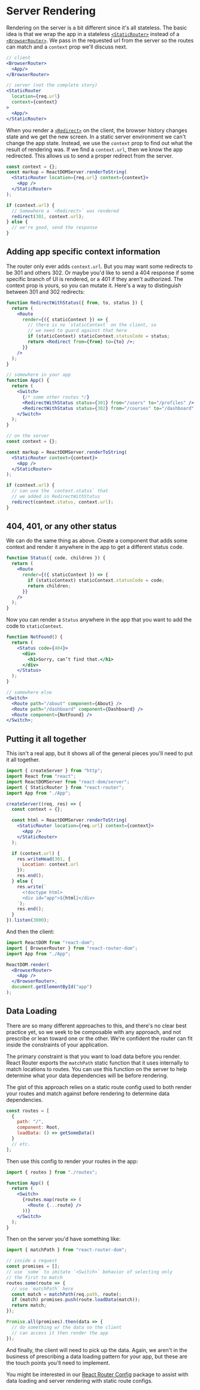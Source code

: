 # Server Rendering

Rendering on the server is a bit different since it's all stateless. The basic idea is that we wrap the app in a stateless [`<StaticRouter>`][staticrouter] instead of a [`<BrowserRouter>`][browserrouter]. We pass in the requested url from the server so the routes can match and a `context` prop we'll discuss next.

```jsx
// client
<BrowserRouter>
  <App/>
</BrowserRouter>

// server (not the complete story)
<StaticRouter
  location={req.url}
  context={context}
>
  <App/>
</StaticRouter>
```

When you render a [`<Redirect>`][redirect] on the client, the browser history changes state and we get the new screen. In a static server environment we can't change the app state. Instead, we use the `context` prop to find out what the result of rendering was. If we find a `context.url`, then we know the app redirected. This allows us to send a proper redirect from the server.

```jsx
const context = {};
const markup = ReactDOMServer.renderToString(
  <StaticRouter location={req.url} context={context}>
    <App />
  </StaticRouter>
);

if (context.url) {
  // Somewhere a `<Redirect>` was rendered
  redirect(301, context.url);
} else {
  // we're good, send the response
}
```

## Adding app specific context information

The router only ever adds `context.url`. But you may want some redirects to be 301 and others 302. Or maybe you'd like to send a 404 response if some specific branch of UI is rendered, or a 401 if they aren't authorized. The context prop is yours, so you can mutate it. Here's a way to distinguish between 301 and 302 redirects:

```jsx
function RedirectWithStatus({ from, to, status }) {
  return (
    <Route
      render={({ staticContext }) => {
        // there is no `staticContext` on the client, so
        // we need to guard against that here
        if (staticContext) staticContext.statusCode = status;
        return <Redirect from={from} to={to} />;
      }}
    />
  );
}

// somewhere in your app
function App() {
  return (
    <Switch>
      {/* some other routes */}
      <RedirectWithStatus status={301} from="/users" to="/profiles" />
      <RedirectWithStatus status={302} from="/courses" to="/dashboard" />
    </Switch>
  );
}

// on the server
const context = {};

const markup = ReactDOMServer.renderToString(
  <StaticRouter context={context}>
    <App />
  </StaticRouter>
);

if (context.url) {
  // can use the `context.status` that
  // we added in RedirectWithStatus
  redirect(context.status, context.url);
}
```

## 404, 401, or any other status

We can do the same thing as above. Create a component that adds some context and render it anywhere in the app to get a different status code.

```jsx
function Status({ code, children }) {
  return (
    <Route
      render={({ staticContext }) => {
        if (staticContext) staticContext.statusCode = code;
        return children;
      }}
    />
  );
}
```

Now you can render a `Status` anywhere in the app that you want to add the code to `staticContext`.

```jsx
function NotFound() {
  return (
    <Status code={404}>
      <div>
        <h1>Sorry, can’t find that.</h1>
      </div>
    </Status>
  );
}

// somewhere else
<Switch>
  <Route path="/about" component={About} />
  <Route path="/dashboard" component={Dashboard} />
  <Route component={NotFound} />
</Switch>;
```

## Putting it all together

This isn't a real app, but it shows all of the general pieces you'll
need to put it all together.

```jsx
import { createServer } from "http";
import React from "react";
import ReactDOMServer from "react-dom/server";
import { StaticRouter } from "react-router";
import App from "./App";

createServer((req, res) => {
  const context = {};

  const html = ReactDOMServer.renderToString(
    <StaticRouter location={req.url} context={context}>
      <App />
    </StaticRouter>
  );

  if (context.url) {
    res.writeHead(301, {
      Location: context.url
    });
    res.end();
  } else {
    res.write(`
      <!doctype html>
      <div id="app">${html}</div>
    `);
    res.end();
  }
}).listen(3000);
```

And then the client:

```jsx
import ReactDOM from "react-dom";
import { BrowserRouter } from "react-router-dom";
import App from "./App";

ReactDOM.render(
  <BrowserRouter>
    <App />
  </BrowserRouter>,
  document.getElementById("app")
);
```

## Data Loading

There are so many different approaches to this, and there's no clear best practice yet, so we seek to be composable with any approach, and not prescribe or lean toward one or the other. We're confident the router can fit inside the constraints of your application.

The primary constraint is that you want to load data before you render. React Router exports the `matchPath` static function that it uses internally to match locations to routes. You can use this function on the server to help determine what your data dependencies will be before rendering.

The gist of this approach relies on a static route config used to both render your routes and match against before rendering to determine data dependencies.

```js
const routes = [
  {
    path: "/",
    component: Root,
    loadData: () => getSomeData()
  }
  // etc.
];
```

Then use this config to render your routes in the app:

```jsx
import { routes } from "./routes";

function App() {
  return (
    <Switch>
      {routes.map(route => (
        <Route {...route} />
      ))}
    </Switch>
  );
}
```

Then on the server you'd have something like:

```js
import { matchPath } from "react-router-dom";

// inside a request
const promises = [];
// use `some` to imitate `<Switch>` behavior of selecting only
// the first to match
routes.some(route => {
  // use `matchPath` here
  const match = matchPath(req.path, route);
  if (match) promises.push(route.loadData(match));
  return match;
});

Promise.all(promises).then(data => {
  // do something w/ the data so the client
  // can access it then render the app
});
```

And finally, the client will need to pick up the data. Again, we aren't in the business of prescribing a data loading pattern for your app, but these are the touch points you'll need to implement.

You might be interested in our [React Router Config][rrc] package to assist with data loading and server rendering with static route configs.

[staticrouter]: ../api/StaticRouter.md
[browserrouter]: ../api/BrowserRouter.md
[redirect]: ../api/Redirect.md
[rrc]: https://github.com/ReactTraining/react-router/tree/master/packages/react-router-config
